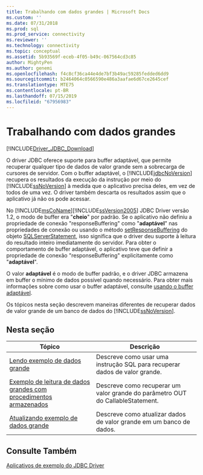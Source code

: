 ```yaml
---
title: Trabalhando com dados grandes | Microsoft Docs
ms.custom: ''
ms.date: 07/31/2018
ms.prod: sql
ms.prod_service: connectivity
ms.reviewer: ''
ms.technology: connectivity
ms.topic: conceptual
ms.assetid: 5b93569f-eceb-4f05-b49c-067564cd3c85
author: MightyPen
ms.author: genemi
ms.openlocfilehash: f4c8cf36ca44e4de7bf3b49ac59285fedded6dd9
ms.sourcegitcommit: b2464064c0566590e486a3aafae6d67ce2645cef
ms.translationtype: MTE75
ms.contentlocale: pt-BR
ms.lasthandoff: 07/15/2019
ms.locfileid: "67956983"
---
```

# <a name="working-with-large-data"></a>Trabalhando com dados grandes

[!INCLUDE[Driver_JDBC_Download](../../../includes/driver_jdbc_download.md)]

O driver JDBC oferece suporte para buffer adaptável, que permite recuperar qualquer tipo de dados de valor grande sem a sobrecarga de cursores de servidor. Com o buffer adaptável, o [!INCLUDE[jdbcNoVersion](../../../includes/jdbcnoversion_md.md)] recupera os resultados da execução da instrução por meio do [!INCLUDE[ssNoVersion](../../../includes/ssnoversion-md.md)] à medida que o aplicativo precisa deles, em vez de todos de uma vez. O driver também descarta os resultados assim que o aplicativo já não os pode acessar.  
  
No [!INCLUDE[msCoName](../../../includes/msconame_md.md)][!INCLUDE[ssVersion2005](../../../includes/ssversion2005-md.md)] JDBC Driver versão 1.2, o modo de buffer era "**cheio**" por padrão. Se o aplicativo não definiu a propriedade de conexão "responseBuffering" como "**adaptável**" nas propriedades de conexão ou usando o método [setResponseBuffering](../../../connect/jdbc/reference/setresponsebuffering-method-sqlserverstatement.md) do objeto [SQLServerStatement](../../../connect/jdbc/reference/sqlserverstatement-class.md), isso significa que o driver deu suporte à leitura do resultado inteiro imediatamente do servidor. Para obter o comportamento de buffer adaptável, o aplicativo teve que definir a propriedade de conexão "responseBuffering" explicitamente como "**adaptável**".  
  
O valor **adaptável** é o modo de buffer padrão, e o driver JDBC armazena em buffer o mínimo de dados possível quando necessário. Para obter mais informações sobre como usar o buffer adaptável, consulte [usando o buffer adaptável](../../../connect/jdbc/using-adaptive-buffering.md).  
  
Os tópicos nesta seção descrevem maneiras diferentes de recuperar dados de valor grande de um banco de dados do [!INCLUDE[ssNoVersion](../../../includes/ssnoversion-md.md)].  
  
## <a name="in-this-section"></a>Nesta seção  
  
| Tópico                                                                                                                         | Descrição                                                              |
| ----------------------------------------------------------------------------------------------------------------------------- | ------------------------------------------------------------------------ |
| [Lendo exemplo de dados grande](../../../connect/jdbc/code-samples/reading-large-data-sample.md)                                               | Descreve como usar uma instrução SQL para recuperar dados de valor grande.       |
| [Exemplo de leitura de dados grandes com procedimentos armazenados](../../../connect/jdbc/code-samples/reading-large-data-with-stored-procedures-sample.md) | Descreve como recuperar um valor grande do parâmetro OUT do CallableStatement. |
| [Atualizando exemplo de dados grande](../../../connect/jdbc/code-samples/updating-large-data-sample.md)                                             | Descreve como atualizar dados de valor grande em um banco de dados.                |
  
## <a name="see-also"></a>Consulte Também

[Aplicativos de exemplo do JDBC Driver](../../../connect/jdbc/code-samples/sample-jdbc-driver-applications.md)  
  
